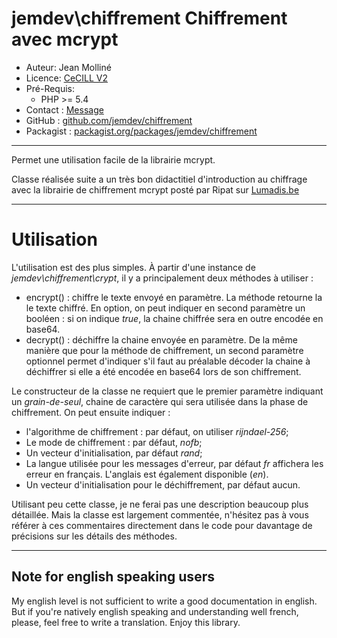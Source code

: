 # jemdev\chiffrement Chiffrement avec mcrypt

- Auteur:       Jean Molliné
- Licence:      [CeCILL V2][]
- Pré-Requis: 
  - PHP >= 5.4
- Contact :     [Message][]
- GitHub :      [github.com/jemdev/chiffrement][]
- Packagist :   [packagist.org/packages/jemdev/chiffrement][]
****
Permet une utilisation facile de la librairie mcrypt.

Classe réalisée suite a un très bon didactitiel d'introduction au chiffrage avec la librairie de chiffrement mcrypt posté par Ripat sur [Lumadis.be][]
****

# Utilisation
L'utilisation est des plus simples. À partir d'une instance de *jemdev\chiffrement\crypt*, il y a principalement deux méthodes à utiliser :

- encrypt() : chiffre le texte envoyé en paramètre. La méthode retourne la le texte chiffré. En option, on peut indiquer en second paramètre un booléen : si on indique *true*, la chaine chiffrée sera en outre encodée en base64.
- decrypt() : déchiffre la chaine envoyée en paramètre. De la même manière que pour la méthode de chiffrement, un second paramètre optionnel permet d'indiquer s'il faut au préalable décoder la chaine à déchiffrer si elle a été encodée en base64 lors de son chiffrement.

Le constructeur de la classe ne requiert que le premier paramètre indiquant un *grain-de-seul*, chaine de caractère qui sera utilisée dans la phase de chiffrement. On peut ensuite indiquer :

- l'algorithme de chiffrement : par défaut, on utiliser *rijndael-256*;
- Le mode de chiffrement : par défaut, *nofb*;
- Un vecteur d'initialisation, par défaut *rand*;
- La langue utilisée pour les messages d'erreur, par défaut *fr* affichera les erreur en français. L'anglais est également disponible (*en*).
- Un vecteur d'initialisation pour le déchiffrement, par défaut aucun.

Utilisant peu cette classe, je ne ferai pas une description beaucoup plus détaillée. Mais la classe est largement commentée, n'hésitez pas à vous référer à ces commentaires directement dans le code pour davantage de précisions sur les détails des méthodes.

****
## Note for english speaking users
My english level is not sufficient to write a good documentation in english. But if you're natively english speaking and understanding well french, please, feel free to write a translation. Enjoy this library.

[CeCILL V2]: http://www.cecill.info/licences/Licence_CeCILL_V2-fr.html "Texte de la licence CeCILL V2"
[Message]: http://jem-dev.com/a-propos/contacter-jemdev/ "Contacter Jean Molliné via son site"
[github.com/jemdev/chiffrement]: https://github.com/jemdev/chiffrement "Page GitHub de cette classe"
[packagist.org/packages/jemdev/chiffrement]: https://packagist.org/packages/jemdev/chiffrement "Page Packagist de cette classe"
[Lumadis.be]: http://www.lumadis.be/dvp/crypt/tuto_crypt.php "Tutoriel sur le chiffrement avec mcrypt"